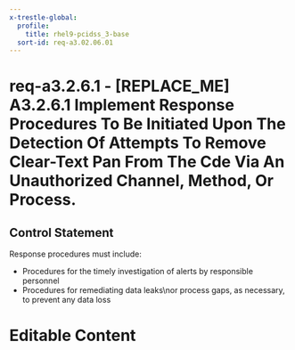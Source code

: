 ```yaml
---
x-trestle-global:
  profile:
    title: rhel9-pcidss_3-base
  sort-id: req-a3.02.06.01
---
```


# req-a3.2.6.1 - \[REPLACE_ME\] A3.2.6.1 Implement Response Procedures To Be Initiated Upon The Detection Of Attempts To Remove Clear-Text Pan From The Cde Via An Unauthorized Channel, Method, Or Process.

## Control Statement

Response procedures must include:
*  Procedures for the timely investigation of alerts by responsible
   personnel
*  Procedures for remediating data leaks\nor process gaps, as
   necessary, to prevent any data loss

# Editable Content

<!-- Make additions and edits below -->
<!-- The above represents the contents of the control as received by the profile, prior to additions. -->
<!-- If the profile makes additions to the control, they will appear below. -->
<!-- The above markdown may not be edited but you may edit the content below, and/or introduce new additions to be made by the profile. -->
<!-- If there is a yaml header at the top, parameter values may be edited. Use --set-parameters to incorporate the changes during assembly. -->
<!-- The content here will then replace what is in the profile for this control, after running profile-assemble. -->
<!-- The current profile has no added parts for this control, but you may add new ones here. -->
<!-- Each addition must have a heading either of the form ## Control my_addition_name -->
<!-- or ## Part a. (where the a. refers to one of the control statement labels.) -->
<!-- "## Control" parts are new parts added after the statement part. -->
<!-- "## Part" parts are new parts added into the top-level statement part with that label. -->
<!-- Subparts may be added with nested hash levels of the form ### My Subpart Name -->
<!-- underneath the parent ## Control or ## Part being added -->
<!-- See https://oscal-compass.github.io/compliance-trestle/tutorials/ssp_profile_catalog_authoring/ssp_profile_catalog_authoring for guidance. -->
